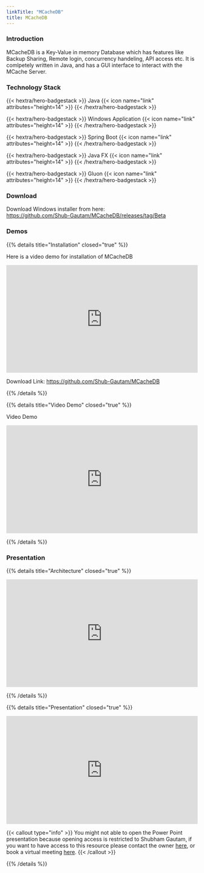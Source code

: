 ```yaml
---
linkTitle: "MCacheDB"
title: MCacheDB
---
```


### Introduction

MCacheDB is a Key-Value in memory Database which has features like Backup Sharing, Remote login, concurrency handeling, API access etc. It is comlpetely written in Java, and has a GUI interface to interact with the MCache Server.

### Technology Stack

{{< hextra/hero-badgestack >}}
  <span>Java</span>
  {{< icon name="link" attributes="height=14" >}}
{{< /hextra/hero-badgestack >}}

{{< hextra/hero-badgestack  >}}
  <span>Windows Application</span>
  {{< icon name="link" attributes="height=14" >}}
{{< /hextra/hero-badgestack >}}

{{< hextra/hero-badgestack  >}}
  <span>Spring Boot</span>
  {{< icon name="link" attributes="height=14" >}}
{{< /hextra/hero-badgestack >}}

{{< hextra/hero-badgestack  >}}
  <span>Java FX</span>
  {{< icon name="link" attributes="height=14" >}}
{{< /hextra/hero-badgestack >}}

{{< hextra/hero-badgestack  >}}
  <span>Gluon</span>
  {{< icon name="link" attributes="height=14" >}}
{{< /hextra/hero-badgestack >}}


### Download

Download Windows installer from here:<br>
https://github.com/Shub-Gautam/MCacheDB/releases/tag/Beta


### Demos

{{% details title="Installation" closed="true" %}}

Here is a video demo for installation of MCacheDB

<div style="position: relative; padding-bottom: 56.25%; height: 0; overflow: hidden;">
  <iframe allow="accelerometer; autoplay; clipboard-write; encrypted-media; gyroscope; picture-in-picture; web-share" allowfullscreen="allowfullscreen" loading="eager" referrerpolicy="strict-origin-when-cross-origin" src="https://drive.google.com/file/d/1OWwgwel4SXJA76nCcYi-D_0YZdsxIVhN/preview" style="position: absolute; top: 0; left: 0; width: 100%; height: 100%; border:0;" title="YouTube video"
  ></iframe>
</div>

Download Link: https://github.com/Shub-Gautam/MCacheDB 

{{% /details %}}

{{% details title="Video Demo" closed="true" %}}

Video Demo

<div style="position: relative; padding-bottom: 56.25%; height: 0; overflow: hidden;">
  <iframe allow="accelerometer; autoplay; clipboard-write; encrypted-media; gyroscope; picture-in-picture; web-share" allowfullscreen="allowfullscreen" loading="eager" referrerpolicy="strict-origin-when-cross-origin" src="https://drive.google.com/file/d/1LEo2q-386hqTX5ibpRQAV8eMxcz1UtBv/preview" style="position: absolute; top: 0; left: 0; width: 100%; height: 100%; border:0;" title="YouTube video"
  ></iframe>
</div>


{{% /details %}}

### Presentation

{{% details title="Architecture" closed="true" %}}

<div style="position: relative; padding-bottom: 56.25%; height: 0; overflow: hidden;">
  <iframe allow="accelerometer; autoplay; clipboard-write; encrypted-media; gyroscope; picture-in-picture; web-share" allowfullscreen="allowfullscreen" loading="eager" referrerpolicy="strict-origin-when-cross-origin" src="https://drive.google.com/file/d/1IaS-8K-vNj2d844Ou3KUqfBfZ8GLstCg/preview" style="position: absolute; top: 0; left: 0; width: 100%; height: 100%; border:0;" title="YouTube video"
  ></iframe>
</div>

{{% /details %}}

{{% details title="Presentation" closed="true" %}}


<div style="position: relative; padding-bottom: 56.25%; height: 0; overflow: hidden;">
  <iframe allow="accelerometer; autoplay; clipboard-write; encrypted-media; gyroscope; picture-in-picture; web-share" allowfullscreen="allowfullscreen" loading="eager" referrerpolicy="strict-origin-when-cross-origin" src="https://docs.google.com/presentation/d/1o2tgwng9TNAhydZugp7bGiKq1MfwIvwv/preview" style="position: absolute; top: 0; left: 0; width: 100%; height: 100%; border:0;" title="YouTube video"
  ></iframe>
</div>

{{< callout type="info" >}}
  You might not able to open the Power Point presentation because opening access is restricted to Shubham Gautam, if you want to have access to this resource please contact the owner <a href="/about-me">here</a>, or book a virtual meeting <a href="https://calendly.com/skgautam393/30min">here</a>.
{{< /callout >}}


{{% /details %}}


